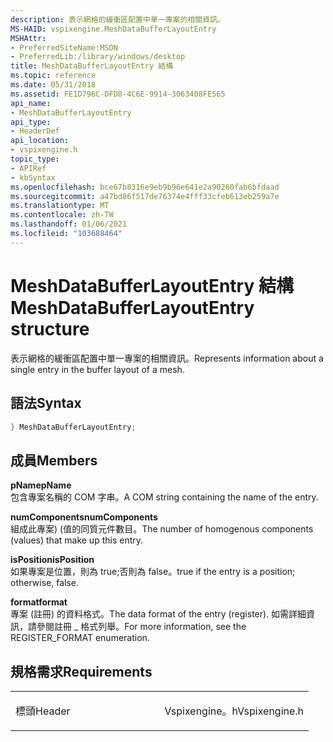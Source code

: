 ```yaml
---
description: 表示網格的緩衝區配置中單一專案的相關資訊。
MS-HAID: vspixengine.MeshDataBufferLayoutEntry
MSHAttr:
- PreferredSiteName:MSDN
- PreferredLib:/library/windows/desktop
title: MeshDataBufferLayoutEntry 結構
ms.topic: reference
ms.date: 05/31/2018
ms.assetid: FE1D796C-DFD8-4C6E-9914-3063408FE565
api_name:
- MeshDataBufferLayoutEntry
api_type:
- HeaderDef
api_location:
- vspixengine.h
topic_type:
- APIRef
- kbSyntax
ms.openlocfilehash: bce67b8316e9eb9b96e641e2a90260fab6bfdaad
ms.sourcegitcommit: a47bd86f517de76374e4fff33cfeb613eb259a7e
ms.translationtype: MT
ms.contentlocale: zh-TW
ms.lasthandoff: 01/06/2021
ms.locfileid: "103688464"
---
```

# <a name="span-idvspixenginemeshdatabufferlayoutentryspanmeshdatabufferlayoutentry-structure"></a><span data-ttu-id="140f5-103"><span id="vspixengine.meshdatabufferlayoutentry"></span>MeshDataBufferLayoutEntry 結構</span><span class="sxs-lookup"><span data-stu-id="140f5-103"><span id="vspixengine.meshdatabufferlayoutentry"></span>MeshDataBufferLayoutEntry structure</span></span>

<span data-ttu-id="140f5-104">表示網格的緩衝區配置中單一專案的相關資訊。</span><span class="sxs-lookup"><span data-stu-id="140f5-104">Represents information about a single entry in the buffer layout of a mesh.</span></span>

## <a name="syntax"></a><span data-ttu-id="140f5-105">語法</span><span class="sxs-lookup"><span data-stu-id="140f5-105">Syntax</span></span>


```C++
} MeshDataBufferLayoutEntry;
```

## <a name="members"></a><span data-ttu-id="140f5-106">成員</span><span class="sxs-lookup"><span data-stu-id="140f5-106">Members</span></span>

<span data-ttu-id="140f5-107">**pName**</span><span class="sxs-lookup"><span data-stu-id="140f5-107">**pName**</span></span>  
<span data-ttu-id="140f5-108">包含專案名稱的 COM 字串。</span><span class="sxs-lookup"><span data-stu-id="140f5-108">A COM string containing the name of the entry.</span></span>

<span data-ttu-id="140f5-109">**numComponents**</span><span class="sxs-lookup"><span data-stu-id="140f5-109">**numComponents**</span></span>  
<span data-ttu-id="140f5-110">組成此專案)  (值的同質元件數目。</span><span class="sxs-lookup"><span data-stu-id="140f5-110">The number of homogenous components (values) that make up this entry.</span></span>

<span data-ttu-id="140f5-111">**isPosition**</span><span class="sxs-lookup"><span data-stu-id="140f5-111">**isPosition**</span></span>  
<span data-ttu-id="140f5-112">如果專案是位置，則為 true;否則為 false。</span><span class="sxs-lookup"><span data-stu-id="140f5-112">true if the entry is a position; otherwise, false.</span></span>

<span data-ttu-id="140f5-113">**format**</span><span class="sxs-lookup"><span data-stu-id="140f5-113">**format**</span></span>  
<span data-ttu-id="140f5-114">專案 (註冊) 的資料格式。</span><span class="sxs-lookup"><span data-stu-id="140f5-114">The data format of the entry (register).</span></span> <span data-ttu-id="140f5-115">如需詳細資訊，請參閱註冊 \_ 格式列舉。</span><span class="sxs-lookup"><span data-stu-id="140f5-115">For more information, see the REGISTER\_FORMAT enumeration.</span></span>

## <a name="requirements"></a><span data-ttu-id="140f5-116">規格需求</span><span class="sxs-lookup"><span data-stu-id="140f5-116">Requirements</span></span>

<table><colgroup><col style="width: 50%" /><col style="width: 50%" /></colgroup><tbody><tr class="odd"><td><p><span data-ttu-id="140f5-117">標頭</span><span class="sxs-lookup"><span data-stu-id="140f5-117">Header</span></span></p></td><td><span data-ttu-id="140f5-118">Vspixengine。h</span><span class="sxs-lookup"><span data-stu-id="140f5-118">Vspixengine.h</span></span></td></tr></tbody></table>

 

 



